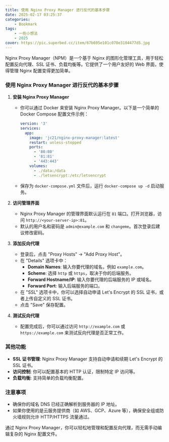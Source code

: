 ```yaml
---
title: 使用 Nginx Proxy Manager 进行反代的基本步骤
date: 2025-02-17 03:25:37
categories: 
    - Bookmark
tags: 
    - 一些小想法
    - 2025
cover: https://pic.superbed.cc/item/67b695e101c078e3104477d5.jpg
---
```



Nginx Proxy Manager（NPM）是一个基于 Nginx 的图形化管理工具，用于轻松配置反向代理、SSL 证书、负载均衡等。它提供了一个用户友好的 Web 界面，使得管理 Nginx 配置变得更加简单。

<!--more-->

### 使用 Nginx Proxy Manager 进行反代的基本步骤

1. **安装 Nginx Proxy Manager**
   - 你可以通过 Docker 来安装 Nginx Proxy Manager。以下是一个简单的 Docker Compose 配置文件示例：

     ```yaml
     version: '3'
     services:
       app:
         image: 'jc21/nginx-proxy-manager:latest'
         restart: unless-stopped
         ports:
           - '80:80'
           - '81:81'
           - '443:443'
         volumes:
           - ./data:/data
           - ./letsencrypt:/etc/letsencrypt
     ```

   - 保存为 `docker-compose.yml` 文件后，运行 `docker-compose up -d` 启动服务。

2. **访问管理界面**
   - Nginx Proxy Manager 的管理界面默认运行在 `81` 端口。打开浏览器，访问 `http://<your-server-ip>:81`。
   - 默认的用户名和密码是 `admin@example.com` 和 `changeme`。首次登录后建议修改密码。

3. **添加反向代理**
   - 登录后，点击 "Proxy Hosts" -> "Add Proxy Host"。
   - 在 "Details" 选项卡中：
     - **Domain Names**: 输入你要代理的域名，例如 `example.com`。
     - **Scheme**: 选择 `http` 或 `https`，取决于你的后端服务。
     - **Forward Hostname/IP**: 输入你要代理的后端服务的 IP 或域名。
     - **Forward Port**: 输入后端服务的端口。
   - 在 "SSL" 选项卡中，你可以选择自动申请 Let's Encrypt 的 SSL 证书，或者上传自定义的 SSL 证书。
   - 点击 "Save" 保存配置。

4. **测试反向代理**
   - 配置完成后，你可以通过访问 `http://example.com` 或 `https://example.com` 来测试反向代理是否正常工作。

### 其他功能

- **SSL 证书管理**: Nginx Proxy Manager 支持自动申请和续期 Let's Encrypt 的 SSL 证书。
- **访问控制**: 你可以配置基本的 HTTP 认证，限制特定 IP 访问等。
- **负载均衡**: 支持简单的负载均衡配置。

### 注意事项

- 确保你的域名 DNS 已经正确解析到服务器的 IP 地址。
- 如果你使用的是云服务提供商（如 AWS、GCP、Azure 等），确保安全组或防火墙规则允许 HTTP/HTTPS 流量通过。

通过 Nginx Proxy Manager，你可以轻松地管理和配置反向代理，而无需手动编辑复杂的 Nginx 配置文件。
